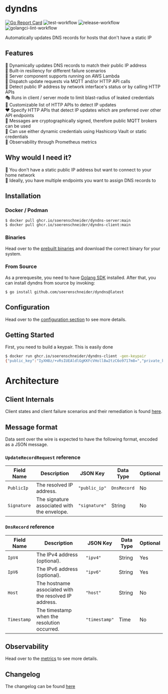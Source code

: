 # dyndns
[![Go Report Card](https://goreportcard.com/badge/github.com/soerenschneider/dyndns)](https://goreportcard.com/report/github.com/soerenschneider/dyndns)
![test-workflow](https://github.com/soerenschneider/dyndns/actions/workflows/test.yaml/badge.svg)
![release-workflow](https://github.com/soerenschneider/dyndns/actions/workflows/release-container.yaml/badge.svg)
![golangci-lint-workflow](https://github.com/soerenschneider/dyndns/actions/workflows/golangci-lint.yaml/badge.svg)

Automatically updates DNS records for hosts that don't have a static IP

## Features

📣 Dynamically updates DNS records to match their public IP address<br/>
🏰 Built-in resiliency for different failure scenarios<br/>
🚢 Server component supports running on AWS Lambda<br/>
🚀 Dispatch update requests via MQTT and/or HTTP API calls<br/>
🚏 Detect public IP address by network interface's status or by calling HTTP APIs<br/>
🎭 Runs in client / server mode to limit blast-radius of leaked credentials<br/>
🔧 Customizable list of HTTP APIs to detect IP updates<br/>
❤️ Specify HTTP APIs that detect IP updates which are preferred over other API endpoints<br/>
🔐 Messages are cryptographically signed, therefore public MQTT brokers can be used<br/>
🔑 Can use either dynamic credentials using Hashicorp Vault or static credentials<br/>
🔭 Observability through Prometheus metrics

## Why would I need it?

📌 You don't have a static public IP address but want to connect to your home network<br/>
🤹 Ideally, you have multiple endpoints you want to assign DNS records to<br/>

## Installation

### Docker / Podman
````shell
$ docker pull ghcr.io/soerenschneider/dyndns-server:main
$ docker pull ghcr.io/soerenschneider/dyndns-client:main
````

### Binaries
Head over to the [prebuilt binaries](https://github.com/soerenschneider/dyndns/releases) and download the correct binary for your system.

### From Source
As a prerequesite, you need to have [Golang SDK](https://go.dev/dl/) installed. After that, you can install dyndns from source by invoking:
```text
$ go install github.com/soerenschneider/dyndns@latest
```

## Configuration

Head over to the [configuration section](docs/configuration.md) to see more details.


## Getting Started

First, you need to build a keypair. This is easily done
```bash
$ docker run ghcr.io/soerenschneider/dyndns-client -gen-keypair
{"public_key":"IyXH8z/+vRsIUEAldlGgKKFcVHoll8w2tzC6o9717m8=","private_key":"h7jrhYupN0LVPnVWqFun6sN+bWNr0B0mh7/mgRaKnhsjJcfzP/69GwhQQCV2UaAooVxUeiWXzDa3MLqj3vXubw=="}
```

# Architecture

## Client Internals
Client states and client failure scenarios and their remediation is found [here](docs/client.md).

## Message format

Data sent over the wire is expected to have the following format, encoded as a JSON message.

### `UpdateRecordRequest` reference
| Field Name  | Description                                 | JSON Key      | Data Type   | Optional |
|-------------|---------------------------------------------|---------------|-------------|----------|
| `PublicIp`  | The resolved IP address.                    | `"public_ip"` | `DnsRecord` | No       |
| `Signature` | The signature associated with the envelope. | `"signature"` | String      | No       |

### `DnsRecord` reference
| Field Name  | Description                                           | JSON Key      | Data Type | Optional |
|-------------|-------------------------------------------------------|---------------|-----------|----------|
| `IpV4`      | The IPv4 address (optional).                          | `"ipv4"`      | String    | Yes      |
| `IpV6`      | The IPv6 address (optional).                          | `"ipv6"`      | String    | Yes      |
| `Host`      | The hostname associated with the resolved IP address. | `"host"`      | String    | No       |
| `Timestamp` | The timestamp when the resolution occurred.           | `"timestamp"` | Time      | No       |


## Observability
Head over to the [metrics](docs/metrics.md) to see more details.

## Changelog
The changelog can be found [here](CHANGELOG.md)